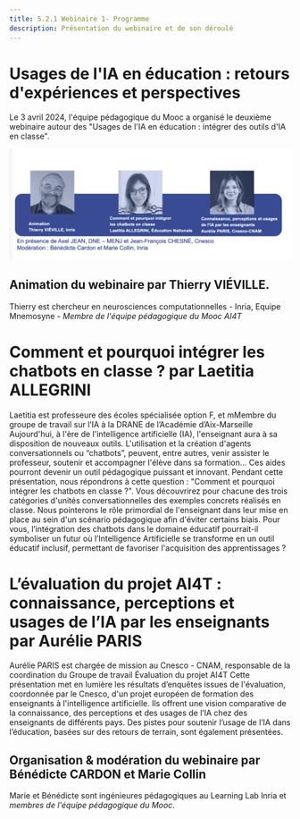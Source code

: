 ```yaml
---
title: 5.2.1 Webinaire 1- Programme
description: Présentation du webinaire et de son déroulé
---
```



# Usages de l'IA en éducation : retours d'expériences et perspectives

Le 3 avril 2024, l'équipe pédagogique du Mooc a organisé le deuxième webinaire autour des 
"Usages de l'IA en éducation : intégrer des outils d'IA en classe".

<td style="border: none; vertical-align: middle;"><img alt="Visuel webinaire 2" src="Images/webinaire2-visuel-presentation.png"></td>


## Animation du webinaire par Thierry VIÉVILLE.
Thierry est chercheur en neurosciences computationnelles - Inria, Equipe Mnemosyne - *Membre de l'équipe pédagogique du Mooc AI4T*

# Comment et pourquoi intégrer les chatbots en classe ? par Laetitia ALLEGRINI
Laetitia est professeure des écoles spécialisée option F, et mMembre du groupe de travail sur l’IA à la DRANE de l’Académie d’Aix-Marseille
Aujourd'hui, à l'ère de l'intelligence artificielle (IA), l'enseignant aura à sa disposition de nouveaux outils. L'utilisation et la création d'agents conversationnels ou “chatbots”, peuvent, entre autres, venir assister le professeur, soutenir et accompagner l'élève dans sa formation... Ces aides pourront devenir un outil pédagogique puissant et innovant. Pendant cette présentation, nous répondrons à cette question : "Comment et pourquoi intégrer les chatbots en classe ?". Vous découvrirez pour chacune des trois catégories d'unités conversationnelles des exemples concrets réalisés en classe. Nous pointerons le rôle primordial de l'enseignant dans leur mise en place au sein d'un scénario pédagogique afin d'éviter certains biais. Pour vous, l’intégration des chatbots dans le domaine éducatif pourrait-il symboliser un futur où l’Intelligence Artificielle se transforme en un outil éducatif inclusif, permettant de favoriser l'acquisition des apprentissages ?

# L’évaluation du projet AI4T : connaissance, perceptions et usages de l’IA par les enseignants par Aurélie PARIS 
Aurélie PARIS est chargée de mission au Cnesco - CNAM, responsable de la coordination du Groupe de travail Évaluation du projet AI4T
Cette présentation met en lumière les résultats d’enquêtes issues de l'évaluation, coordonnée par le Cnesco, d'un projet européen de formation des enseignants à l'intelligence artificielle. Ils offrent une vision comparative de la connaissance, des perceptions et des usages de l’IA chez des enseignants de différents pays. Des pistes pour soutenir l’usage de l’IA dans l’éducation, basées sur des retours de terrain, sont également présentées.

## Organisation & modération du webinaire par Bénédicte CARDON et Marie Collin
Marie et Bénédicte sont ingénieures pédagogiques au Learning Lab Inria et *membres de l'équipe pédagogique du Mooc*.